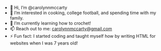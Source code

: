 - 👋 Hi, I’m @carolynnmccarty
- 👀 I’m interested in cooking, college football, and spending time with my family.
- 🌱 I’m currently learning how to crochet!
- 📫 Reach out to me: carolynnmccarty@gmail.com
- ⚡ Fun fact: I started coding and taught myself how by writing HTML for websites when I was 7 years old!

<!---
carolynnmccarty/carolynnmccarty is a ✨ special ✨ repository because its `README.md` (this file) appears on your GitHub profile.
You can click the Preview link to take a look at your changes.
--->
